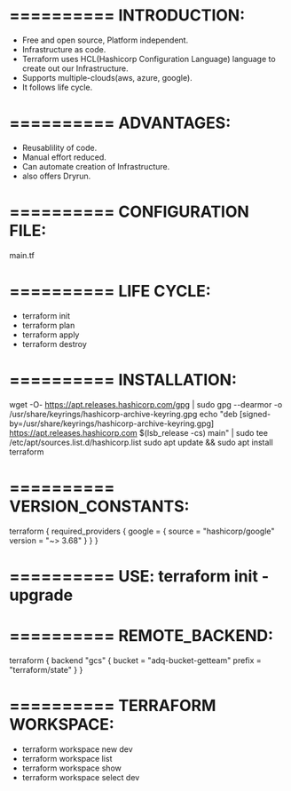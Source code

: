 ==========
INTRODUCTION:
==========
* Free and open source, Platform independent.
* Infrastructure as code.
* Terraform uses HCL(Hashicorp Configuration Language) language to create out our Infrastructure.
* Supports multiple-clouds(aws, azure, google).
* It follows life cycle.

==========
ADVANTAGES:
==========
* Reusablility of code.
* Manual effort reduced.
* Can automate creation of Infrastructure.
* also offers Dryrun.

==========
CONFIGURATION FILE:
==========
main.tf

==========
LIFE CYCLE:
==========
* terraform init
* terraform plan
* terraform apply
* terraform destroy

==========
INSTALLATION:
==========
wget -O- https://apt.releases.hashicorp.com/gpg | sudo gpg --dearmor -o /usr/share/keyrings/hashicorp-archive-keyring.gpg
echo "deb [signed-by=/usr/share/keyrings/hashicorp-archive-keyring.gpg] https://apt.releases.hashicorp.com $(lsb_release -cs) main" | sudo tee /etc/apt/sources.list.d/hashicorp.list
sudo apt update && sudo apt install terraform

==========
VERSION_CONSTANTS:
==========
terraform {
  required_providers {
    google = {
      source  = "hashicorp/google"
      version = "~> 3.68"
    }
  }
}

==========
USE: terraform init -upgrade
==========

==========
REMOTE_BACKEND:
==========
terraform {
  backend "gcs" {
    bucket  = "adq-bucket-getteam"
    prefix  = "terraform/state"
  }
}

==========
TERRAFORM WORKSPACE:
==========

* terraform workspace new dev
* terraform workspace list
* terraform workspace show
* terraform workspace select dev




















